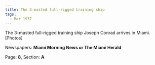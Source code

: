 ```yaml
---  
title: The 3-masted full-rigged training ship  
tags:  
  - Mar 1937  
---  
```

  
The 3-masted full-rigged training ship Joseph Conrad arrives in Miami. [Photos]  
  
Newspapers: **Miami Morning News or The Miami Herald**  
  
Page: **8**, Section: **A** 
